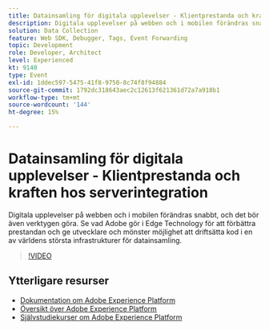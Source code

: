 ```yaml
---
title: Datainsamling för digitala upplevelser - Klientprestanda och kraften hos serverintegration
description: Digitala upplevelser på webben och i mobilen förändras snabbt, och det bör även verktygen göra. Se vad Adobe gör i Edge Technology för att förbättra prestandan och ge utvecklare och mönster möjlighet att driftsätta kod i en av världens största infrastrukturer för datainsamling.
solution: Data Collection
feature: Web SDK, Debugger, Tags, Event Forwarding
topic: Development
role: Developer, Architect
level: Experienced
kt: 9140
type: Event
exl-id: 1ddec597-5475-41f8-9750-8c74f8f94884
source-git-commit: 1792dc318643aec2c12613f621361d72a7a918b1
workflow-type: tm+mt
source-wordcount: '144'
ht-degree: 15%

---
```


# Datainsamling för digitala upplevelser - Klientprestanda och kraften hos serverintegration

Digitala upplevelser på webben och i mobilen förändras snabbt, och det bör även verktygen göra. Se vad Adobe gör i Edge Technology för att förbättra prestandan och ge utvecklare och mönster möjlighet att driftsätta kod i en av världens största infrastrukturer för datainsamling.

>[!VIDEO](https://video.tv.adobe.com/v/337584/?quality=12&learn=on&hidetitle=true)

## Ytterligare resurser

- [Dokumentation om Adobe Experience Platform](https://experienceleague.adobe.com/docs/experience-platform.html)
- [Översikt över Adobe Experience Platform](https://experienceleague.adobe.com/docs/experience-platform/landing/home.html)
- [Självstudiekurser om Adobe Experience Platform](https://experienceleague.adobe.com/docs/platform-learn/tutorials/overview.html?lang=sv)
